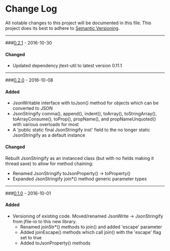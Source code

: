 # Change Log
All notable changes to this project will be documented in this file.
This project does its best to adhere to [Semantic Versioning](http://semver.org/).


--------
###[0.2.1](N/A) - 2016-10-30
#### Changed
* Updated dependency jtext-util to latest version 0.11.1


--------
###[0.2.0](https://github.com/TeamworkGuy2/JsonStringify/commit/cf4cce0fe16b4477c72fc7f749aee2337a0b31e1) - 2016-10-08
#### Added
* JsonWritable interface with toJson() method for objects which can be converted to JSON
* JsonStringify comma(), append(), indent(), toArray(), toStringArray(), toArrayConsume(), toProp(), propName(), and propNameUnquoted() with various overloads for most
* A 'public static final JsonStringify inst' field to the no longer static JsonStringify as a default instance

#### Changed
Rebuilt JsonStringify as an instanced class (but with no fields making it thread save) to allow for method chaining:
* Renamed JsonStringify toJsonProperty() -> toProperty()
* Expanded JsonStringify join*() method generic parameter types


--------
###[0.1.0](https://github.com/TeamworkGuy2/JsonStringify/commit/b72db5682880abffedf4af40c08ad8d39129cc52) - 2016-10-01
#### Added
* Versioning of existing code.  Moved/renamed JsonWrite -> JsonStringify from jfile-io to this new library.
  * Renamed joinStr*() methods to join() and added 'escape' parameter
  * Added joinEscape() methods which call join() with the 'escape' flag set to true
  * Added toJsonProperty() methods
